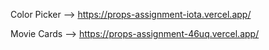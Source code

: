 Color Picker --> https://props-assignment-iota.vercel.app/

Movie Cards --> https://props-assignment-46uq.vercel.app/
